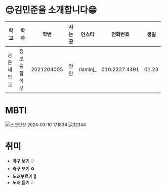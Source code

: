 # 😊김민준을 소개합니다😁
| 학교 | 학과 | 학번 | 사는 곳 | 인스타 | 전화번호| 생일 |
| --- | --- | :---: | :---: | --- | --- | --- |
| 광운대학교 | 정보융합학부 | 2021204005 | 천안 | rlaminj_ | 010.2327.4491 | 01.23 |
# MBTI
<!-- Image -->
![스크린샷 2024-03-10 171834](https://github.com/seongyun4359/Front-end_Study/assets/162248986/d3d30743-a2b3-4edb-a418-2e2dd24257af)
![12344](https://github.com/seongyun4359/Front-end_Study/assets/162248986/e2d52b9a-b280-4f20-9f62-a163a400ff90)
# 취미
- **야구 보기** ⚾
- **축구 보기** ⚽
- **노래부르기** 🎤
- **노래 듣기** 🎶
